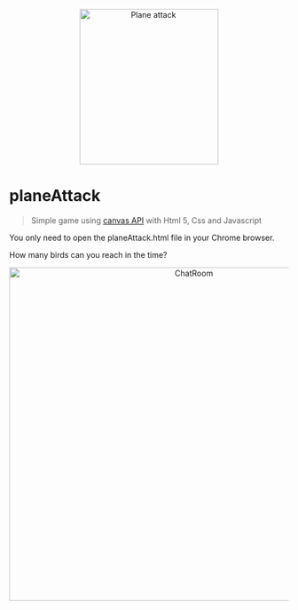 <p align="center">
  <img src="https://github.com/adrigardi90/planeAttack/blob/master/images/canvas.jpg" alt="Plane attack" width="250" height="280"/>
</p>

# planeAttack
> Simple game using [canvas API](https://developer.mozilla.org/es/docs/Web/HTML/Canvas) with Html 5, Css and Javascript

You only need to open the planeAttack.html file in your Chrome browser.

How many birds can you reach in the time?

<p align="center">
  <img src="https://github.com/adrigardi90/planeAttack/tree/master/images/screenshot.png" alt="ChatRoom" width="650" height="600"/>
</p>



